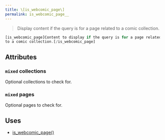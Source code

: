 ```yaml
---
title: \[is_webcomic_page\]
permalink: is_webcomic_page__
---
```


> Display content if the query is for a page related to a comic collection.

```php
[is_webcomic_page]Content to display if the query is for a page related
to a comic collection.[/is_webcomic_page]
```

## Attributes

### `mixed` collections
Optional collections to check for.

### `mixed` pages
Optional pages to check for.

## Uses
- [is_webcomic_page()](is_webcomic_page())
